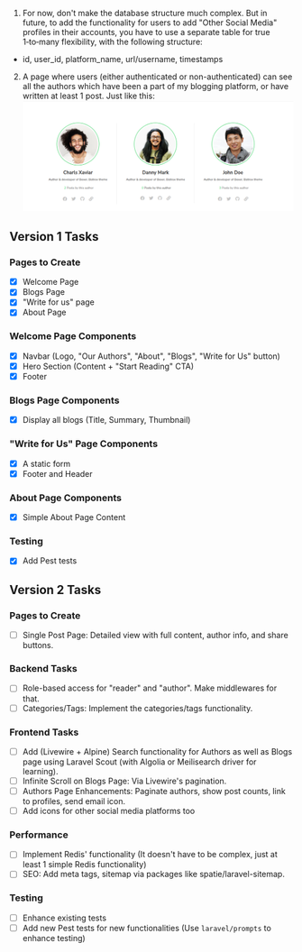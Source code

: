 1. For now, don't make the database structure much complex. But in future, to add the functionality for users to add "Other Social Media" profiles in their accounts, you have to use a separate table for true 1‑to‑many flexibility, with the following structure:
- id, user_id, platform_name, url/username, timestamps
2. A page where users (either authenticated or non-authenticated) can see all the authors which have been a part of my blogging platform, or have written at least 1 post. Just like this:![Image](public/images/image.png)

## Version 1 Tasks

### Pages to Create
- [x] Welcome Page
- [x] Blogs Page
- [x] "Write for us" page
- [x] About Page

### Welcome Page Components
- [x] Navbar (Logo, "Our Authors", "About", "Blogs", "Write for Us" button)
- [x] Hero Section (Content + "Start Reading" CTA)
- [x] Footer

### Blogs Page Components
- [x] Display all blogs (Title, Summary, Thumbnail)

### "Write for Us" Page Components
- [x] A static form
- [x] Footer and Header

### About Page Components
- [x] Simple About Page Content

### Testing
- [x] Add Pest tests

## Version 2 Tasks

### Pages to Create
- [ ] Single Post Page: Detailed view with full content, author info, and share buttons.


### Backend Tasks
- [ ] Role-based access for "reader" and "author". Make middlewares for that.
- [ ] Categories/Tags: Implement the categories/tags functionality.

### Frontend Tasks
- [ ] Add (Livewire + Alpine) Search functionality for Authors as well as Blogs page using Laravel Scout (with Algolia or Meilisearch driver for learning).
- [ ] Infinite Scroll on Blogs Page: Via Livewire's pagination.
- [ ] Authors Page Enhancements: Paginate authors, show post counts, link to profiles, send email icon.
- [ ] Add icons for other social media platforms too

### Performance
- [ ] Implement Redis' functionality (It doesn't have to be complex, just at least 1 simple Redis functionality)
- [ ] SEO: Add meta tags, sitemap via packages like spatie/laravel-sitemap.

### Testing
- [ ] Enhance existing tests
- [ ] Add new Pest tests for new functionalities
(Use `laravel/prompts` to enhance testing)
